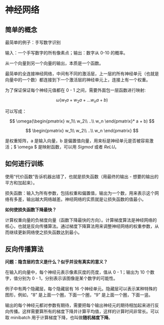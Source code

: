 # 神经网络

## 简单的概念

最简单的例子：手写数字识别

输入：一个手写数字的所有像素点；输出：数字从 0-10 的概率。

从一个向量到另一个向量的输出，本质是一个函数。

最简单的全连接神经网络，中间有不同的激活层，上一层的所有神经单元（也就是向量中的一个数）都连接到下一个激活层的神经单元上，连接上有一个权重。

为了保证保证每个神经元值都在 0 - 1 之间，需要外面包一层函数进行映射:

$$
\omega(w_1a + w_2a + ... w_na + b)
$$

可以写成：

$$
\omega(\begin{pmatrix}
w_1\\
w_2\\
..\\
w_n
\end{pmatrix}* a + b)
$$

$$
\begin{pmatrix}
w_1\\
w_2\\
..\\
w_n
\end{pmatrix}
$$

是权重矩阵，a 是输入向量，b 是偏置值向量，用来标是神经单元是否被容易激活；$ \omega $ 是映射函数，可以用 $Sigmod$  或者 $ReLU$。

## 如何进行训练

使用“代价函数”告诉机器出错了，也就是损失函数（用最终的输出 - 想要的输出的平方和加起来）。

损失函数：输入为所有参数，包括权重和偏置值，输出为一个数，用来表示这个网络有多差，输出越大网络越差。神经网络的实质就是让损失函数的值最小。

**如何使损失函数下降最快？**

计算权重向量的负梯度向量（函数下降最快的方向）。计算梯度算法是神经网络的核心，也就是反向传播算法。通过梯度下降算法用来调整神经网络的权重参数，从而继续更新网络使之损失函数达到最小。

## 反向传播算法

**问题：隐含层的含义是什么？似乎并没有真实的意义？**

在输入的向量中，每个神经元表示像素灰度的亮度，值从 0 - 1；输出为 10 个数字，值分别为 0 - 1，分别表示该图像是某个数字的可能性。

例子中有两个隐藏层，每个隐藏层有 16 个神经单元。隐藏层可以表示某种特殊的图形，例如，“8” 是上面一个圈，下面一个圈，“9” 是上面一个圈，下面一竖。



输出的每个神经元都对参数有期待，需要把每个输出神经元的期待相加起来进行反向传播。这样需要算所有的梯度下降并计算平均值，这样的计算时间非常长。可以取 minibatch 用于计算梯度下降，也叫做**随机梯度下降**。




